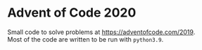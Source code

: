 # Advent of Code 2020

Small code to solve problems at https://adventofcode.com/2019.  
Most of the code are written to be run with `python3.9`.
